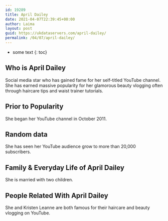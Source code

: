 ```yaml
---
id: 19289
title: April Dailey
date: 2021-04-07T22:39:45+00:00
author: Laima
layout: post
guid: https://ukdataservers.com/april-dailey/
permalink: /04/07/april-dailey/
---
```


* some text
{: toc}


## Who is April Dailey
                  
                  
                  
Social media star who has gained fame for her self-titled YouTube channel. She has earned massive popularity for her glamorous beauty vlogging often through haircare tips and waist trainer tutorials. 
                  
              
            
              
            
                
                
                
## Prior to Popularity
                  
                  
                  
She began her YouTube channel in October 2011. 
                  
              
            
              
            
                
                
                
## Random data
                  
                  
                  
She has seen her YouTube audience grow to more than 20,000 subscribers. 
                  
              
            
              
            
                
                
                
## Family & Everyday Life of April Dailey
                  
                  
                  
She is married with two children.
                  
              
            
              
            
                
                
                
## People Related With April Dailey
                  
                  
                  
She and Kristen Leanne are both famous for their haircare and beauty vlogging on YouTube. 
                  
              
            
              
            
                
              
            
              
              
            
            
              
            
          
          
          